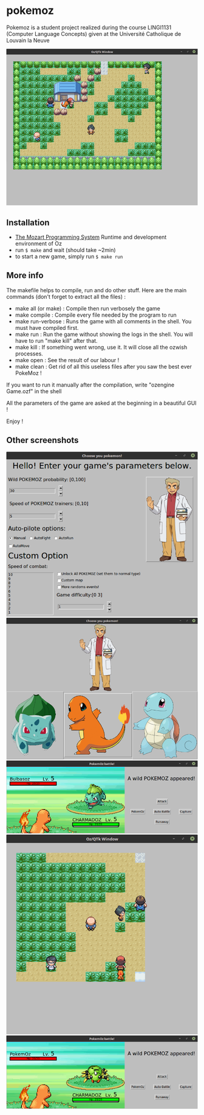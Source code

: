# pokemoz

Pokemoz is a student project realized during the course LINGI1131 (Computer Language Concepts) given at the Université Catholique de Louvain la Neuve 

![screenshot6](https://github.com/mokaddem/pokemoz/blob/master/Screenshots/screen6.png "Screenshot 6")


## Installation

- [The Mozart Programming System](https://sourceforge.net/projects/mozart-oz/files/v2.0.0-alpha.0/) Runtime and development environment of Oz
- run ```$ make``` and wait (should take ~2min)
- to start a new game, simply run ```$ make run```

## More info

The makefile helps to compile, run and do other stuff.
Here are the main commands (don't forget to extract all the files) :

- make all (or make) : Compile then run verbosely the game
- make compile : Compile every file needed by the program to run
- make run-verbose : Runs the game with all comments in the shell. You must have compiled first.
- make run : Run the game without showing the logs in the shell. You will have to run "make kill" after that.
- make kill : If something went wrong, use it. It will close all the ozwish processes.
- make open : See the result of our labour !
- make clean : Get rid of all this useless files after you saw the best ever PokeMoz !

If you want to run it manually after the compilation, write "ozengine Game.ozf" in the shell

All the parameters of the game are asked at the beginning in a beautiful GUI !

Enjoy !

## Other screenshots
![screenshot1](https://github.com/mokaddem/pokemoz/blob/master/Screenshots/screen1.png "Screenshot 1")
![screenshot2](https://github.com/mokaddem/pokemoz/blob/master/Screenshots/screen2.png "Screenshot 2")
![screenshot3](https://github.com/mokaddem/pokemoz/blob/master/Screenshots/screen3.png "Screenshot 3")
![screenshot4](https://github.com/mokaddem/pokemoz/blob/master/Screenshots/scrren4.png "Screenshot 4")
![screenshot5](https://github.com/mokaddem/pokemoz/blob/master/Screenshots/screen5.png "Screenshot 5")
